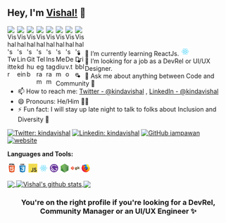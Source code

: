 ## Hey, I'm [Vishal!](https://kindavishal.js.org) 🐥

<a href="https://twitter.com/kindavishal">
  <img align="left" alt="Vishal's Twitter" width="22px" src="https://cdn.jsdelivr.net/npm/simple-icons@v3/icons/twitter.svg" />
</a>
<a href="https://linkedin.com/in/kindavishal">
  <img align="left" alt="Vishal's Linkdein" width="22px" src="https://cdn.jsdelivr.net/npm/simple-icons@v3/icons/linkedin.svg" />
</a>
<a href="https://github.com/kindavishal">
  <img align="left" alt="Vishal's Github" width="22px" src="https://cdn.jsdelivr.net/npm/simple-icons@v3/icons/github.svg" />
</a>
<a href="https://t.me/kindavishal">
  <img align="left" alt="Vishal's Telegram" width="22px" src="https://cdn.jsdelivr.net/npm/simple-icons@v3/icons/telegram.svg" />
</a>
<a href="https://instagram.com/kindavishal/">
  <img align="left" alt="Vishal's Instagram" width="22px" src="https://cdn.jsdelivr.net/npm/simple-icons@v3/icons/instagram.svg" />
</a>
<a href="https://medium.com/@kindavishal">
  <img align="left" alt="Vishal's Medium" width="22px" src="https://cdn.jsdelivr.net/npm/simple-icons@v3/icons/medium.svg" />
</a>
<a href="https://dev.to/kindavishal">
  <img align="left" alt="Vishal's Dev.to" width="22px" src="https://cdn.shopify.com/s/files/1/1626/8507/files/Dev_400x400_50x.png" />
</a>
<a href="https://dribbble.com/kindavishal">
  <img align="left" alt="Vishal's Dribble" width="22px" src="https://cdn.jsdelivr.net/npm/simple-icons@v3/icons/dribbble.svg" />
</a>

<br/>
<br/>


<!-- - 🔭 I’m currently working -->
<!-- - 👯 I’m looking to collaborate on . -->
- 🌱 I’m currently learning ReactJs. <code><img height="20" src="https://raw.githubusercontent.com/github/explore/80688e429a7d4ef2fca1e82350fe8e3517d3494d/topics/react/react.png"></code> 
- 🤔 I’m looking for a job as a DevRel or UI/UX Designer.
- 💬 Ask me about anything between Code and Community 💖
- 📫 How to reach me: [Twitter - @kindavishal](https://twitter.com/kindavishal) , [LinkedIn - @kindavishal](https://www.linkedin.com/in/kindavishal/)
- 😄 Pronouns: He/Him 💁‍♂️
- ⚡ Fun fact: I will stay up late night to talk to folks about Inclusion and Diversity :owl:

[![Twitter: kindavishal](https://img.shields.io/twitter/follow/kindavishal?style=social)](https://twitter.com/kindavishal)
[![Linkedin: kindavishal](https://img.shields.io/badge/-kindavishal-blue?style=flat-square&logo=Linkedin&logoColor=white&link=https://www.linkedin.com/in/kindavishal/)](https://www.linkedin.com/in/kindavishal/)
[![GitHub iampawan](https://img.shields.io/github/followers/kindavishal?label=follow&style=social)](https://github.com/kindavishal)
[![website](https://img.shields.io/badge/PortfolioWebsite-kindavishal.js.org-2648ff?style=flat-square&logo=firefox)](https://kindavishal.js.org/)


**Languages and Tools:**  

<code><img height="20" src="https://raw.githubusercontent.com/github/explore/80688e429a7d4ef2fca1e82350fe8e3517d3494d/topics/html/html.png"></code>
<code><img height="20" src="https://raw.githubusercontent.com/github/explore/80688e429a7d4ef2fca1e82350fe8e3517d3494d/topics/css/css.png"></code>
<code><img height="20" src="https://raw.githubusercontent.com/github/explore/80688e429a7d4ef2fca1e82350fe8e3517d3494d/topics/javascript/javascript.png"></code>
<code><img height="20" src="https://raw.githubusercontent.com/github/explore/80688e429a7d4ef2fca1e82350fe8e3517d3494d/topics/react/react.png"></code>
<code><img height="20" src="https://raw.githubusercontent.com/github/explore/e94815998e4e0713912fed477a1f346ec04c3da2/topics/gatsby/gatsby.png"></code>
<code><img height="20" src="https://raw.githubusercontent.com/github/explore/80688e429a7d4ef2fca1e82350fe8e3517d3494d/topics/nodejs/nodejs.png"></code>
<code><img height="20" src="https://raw.githubusercontent.com/github/explore/80688e429a7d4ef2fca1e82350fe8e3517d3494d/topics/git/git.png"></code>
<code><img height="20" src="https://raw.githubusercontent.com/github/explore/728542e0d33f83720614f61923a9cb424264db23/topics/firefox/firefox.png"></code>

<a href="https://github.com/kindavishal">
  <img align="center" src="https://github-readme-stats.vercel.app/api/top-langs/?username=kindavishal&theme=light&hide_langs_below=1" />
</a>
<a href="https://github.com/kindavishal">
 <img align="center" src="https://github-readme-stats.vercel.app/api?username=kindavishal&show_icons=true&theme=light&line_height=27" alt="Vishal's github stats"/>
</a>
<a href="https://github.com/kindavishal/gitinit">
  <img align="center" src="https://github-readme-stats.vercel.app/api/pin/?username=kindavishal&repo=gitinit&theme=light" />
</a>

<div align="center">

### You're on the right profile if you're looking for a DevRel, Community Manager or an UI/UX Engineer ✨

</div>

